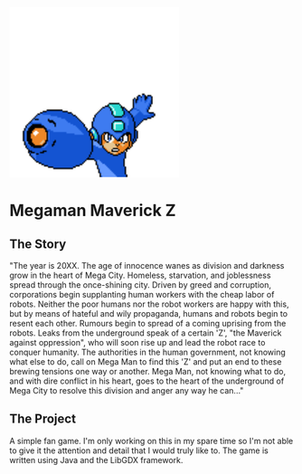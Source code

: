 <img src="assets/sprites/Frames/MegamanMainMenu/MegamanPose.png?raw=true" width="300px" height="300px" />

# Megaman Maverick Z

## The Story

"The year is 20XX. The age of innocence wanes as division and darkness grow in the heart of Mega City. Homeless, starvation, and joblessness spread through the once-shining city. Driven by greed and corruption, corporations begin supplanting human workers with the cheap labor of robots. Neither the poor humans nor the robot workers are happy with this, but by means of hateful and wily propaganda, humans and robots begin to resent each other. Rumours begin to spread of a coming uprising from the robots. Leaks from the underground speak of a certain 'Z', "the Maverick against oppression", who will soon rise up and lead the robot race to conquer humanity. The authorities in the human government, not knowing what else to do, call on Mega Man to find this 'Z' and put an end to these brewing tensions one way or another. Mega Man, not knowing what to do, and with dire conflict in his heart, goes to the heart of the underground of Mega City to resolve this division and anger any way he can..."

## The Project

A simple fan game. I'm only working on this in my spare time so I'm not able to give it the attention and detail that I would truly like to. The game is written using Java and the LibGDX framework. 

